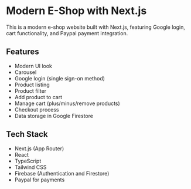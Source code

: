 # Modern E-Shop with Next.js

This is a modern e-shop website built with Next.js, featuring Google login, cart functionality, and Paypal payment integration.

## Features

- Modern UI look
- Carousel
- Google login (single sign-on method)
- Product listing
- Product filter
- Add product to cart
- Manage cart (plus/minus/remove products)
- Checkout process
- Data storage in Google Firestore

## Tech Stack

- Next.js (App Router)
- React
- TypeScript
- Tailwind CSS
- Firebase (Authentication and Firestore)
- Paypal for payments
